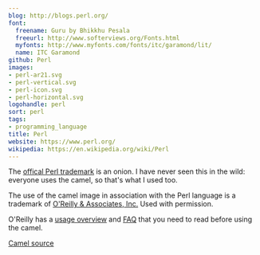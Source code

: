 ```yaml
---
blog: http://blogs.perl.org/
font:
  freename: Guru by Bhikkhu Pesala
  freeurl: http://www.softerviews.org/Fonts.html
  myfonts: http://www.myfonts.com/fonts/itc/garamond/lit/
  name: ITC Garamond
github: Perl
images:
- perl-ar21.svg
- perl-vertical.svg
- perl-icon.svg
- perl-horizontal.svg
logohandle: perl
sort: perl
tags:
- programming_language
title: Perl
website: https://www.perl.org/
wikipedia: https://en.wikipedia.org/wiki/Perl
---
```


The [offical Perl trademark](http://www.perlfoundation.org/perl_trademark) is an onion.  I have never seen this in the wild: everyone uses the camel, so that's what I used too.

The use of the camel image in association with the Perl language is a trademark of [O'Reilly & Associates, Inc.](http://www.oreilly.com/) Used with permission.

O'Reilly has a [usage overview](http://onlamp.com/pub/a/oreilly/perl/usage/) and [FAQ](http://www.oreillynet.com/lpt/a/3157) that you need to read before using the camel.

[Camel source](https://github.com/dnmfarrell/Perl-Icons)
